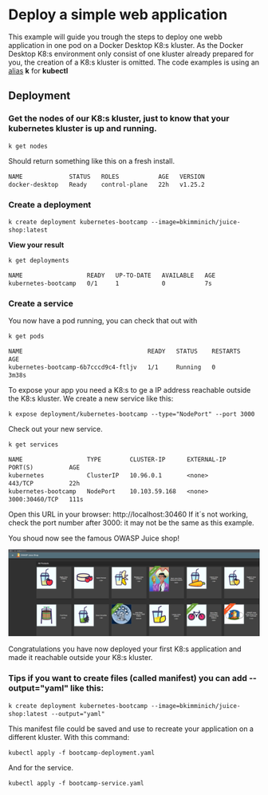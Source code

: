 # Deploy a simple web application
This example will guide you trough the steps to deploy one webb application in one pod on a Docker Desktop K8:s kluster. As the Docker Desktop K8:s environment only consist of one kluster already prepared for you, the creation of a K8:s kluster is omitted. The code examples is using an [alias](../README.md) **k** for **kubectl**

## Deployment
### Get the nodes of our K8:s kluster, just to know that your kubernetes kluster is up and running.

``` 
k get nodes
```
Should return something like this on a fresh install.
``` 
NAME             STATUS   ROLES           AGE   VERSION
docker-desktop   Ready    control-plane   22h   v1.25.2
``` 
### Create a deployment
``` 
k create deployment kubernetes-bootcamp --image=bkimminich/juice-shop:latest
``` 
**View your result**
``` 
k get deployments
``` 
``` 
NAME                  READY   UP-TO-DATE   AVAILABLE   AGE
kubernetes-bootcamp   0/1     1            0           7s
``` 
### Create a service
You now have a pod running, you can check that out with 
``` 
k get pods
``` 
``` 
NAME                                   READY   STATUS    RESTARTS   AGE
kubernetes-bootcamp-6b7cccd9c4-ftljv   1/1     Running   0          3m38s
``` 
To expose your app you need a K8:s to ge a IP address reachable outside the K8:s kluster.
We create a new service like this:
``` 
k expose deployment/kubernetes-bootcamp --type="NodePort" --port 3000
```
Check out your new service.
``` 
k get services
```
``` 
NAME                  TYPE        CLUSTER-IP      EXTERNAL-IP   PORT(S)          AGE
kubernetes            ClusterIP   10.96.0.1       <none>        443/TCP          22h
kubernetes-bootcamp   NodePort    10.103.59.168   <none>        3000:30460/TCP   111s
``` 
Open this URL in your browser: http://localhost:30460
If it´s not working, check the port number after 3000: it may not be the same as this example.

You shoud now see the famous OWASP Juice shop!

![Alt text](images/tutorial_1_1.png?raw=true "OWASP Juice Shop")

Congratulations you have now deployed your first K8:s application and made it reachable outside your K8:s kluster.

### Tips if you want to create files (called manifest) you can add --output="yaml" like this:
```
k create deployment kubernetes-bootcamp --image=bkimminich/juice-shop:latest --output="yaml"
```
This manifest file could be saved and use to recreate your application on a different kluster. With this command:
```
kubectl apply -f bootcamp-deployment.yaml
```
And for the service.
```
kubectl apply -f bootcamp-service.yaml
```
